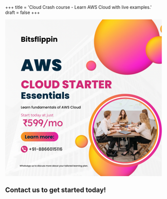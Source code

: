 +++
title = 'Cloud Crash course - Learn AWS Cloud with live examples.'
draft = false
+++


![AWS Cloud Essentials](/images/BitsFlippin-AWS-CrashCourse-Essentials.PNG)

## Contact us to get started today!

















